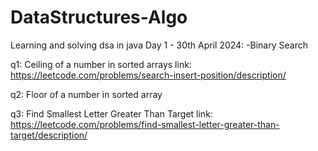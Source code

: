# DataStructures-Algo
Learning and solving dsa in java
Day 1 - 30th April 2024:
-Binary Search

q1: Ceiling of a number in sorted arrays
link: https://leetcode.com/problems/search-insert-position/description/

q2: Floor of a number in sorted array

q3: Find Smallest Letter Greater Than Target
link: https://leetcode.com/problems/find-smallest-letter-greater-than-target/description/
